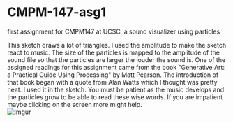# CMPM-147-asg1
first assignment for CMPM147 at UCSC, a sound visualizer using particles

This sketch draws a lot of triangles. I used the amplitude to make the sketch react to music. The size of the particles is mapped to the amplitude of the sound file so that the particles are larger the louder the sound is. One of the assigned readings for this assignment came from the book "Generative Art: a Practical Guide Using Processing" by Matt Pearson. The introduction of that book began with a quote from Alan Watts which I thought was pretty neat. I used it in the sketch.  You must be patient as the music develops and the particles grow to be able to read these wise words. If you are impatient maybe clicking on the screen more might help.  
![Imgur](https://i.imgur.com/WaJYhgZ.png)
